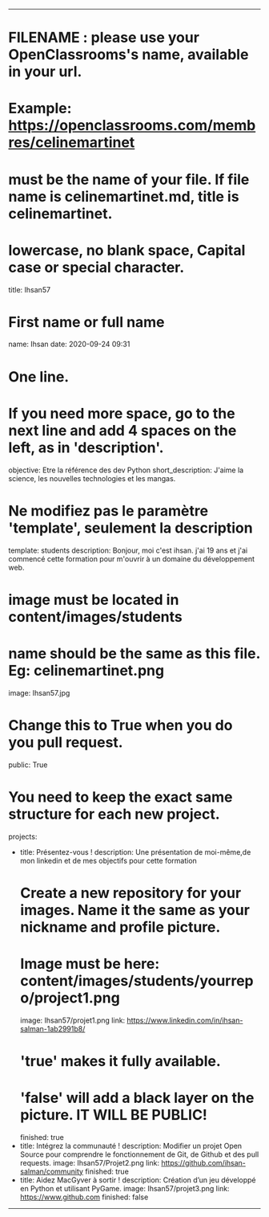 ---

# FILENAME : please use your OpenClassrooms's name, available in your url.
# Example: https://openclassrooms.com/membres/celinemartinet
# must be the name of your file. If file name is celinemartinet.md, title is celinemartinet.
# lowercase, no blank space, Capital case or special character.
title: Ihsan57

# First name or full name
name: Ihsan
date: 2020-09-24 09:31

# One line.
# If you need more space, go to the next line and add 4 spaces on the left, as in 'description'.
objective: Etre la référence des dev Python
short_description: J'aime la science, les nouvelles technologies et les mangas.

# Ne modifiez pas le paramètre 'template', seulement la description
template: students
description:
   Bonjour, moi c'est ihsan. j'ai 19 ans et j'ai commencé cette formation pour m'ouvrir à un domaine du développement web.

# image must be located in content/images/students
# name should be the same as this file. Eg: celinemartinet.png
image: Ihsan57.jpg

# Change this to True when you do you pull request.
public: True

# You need to keep the exact same structure for each new project.
projects:
  - title: Présentez-vous !
    description: Une présentation de moi-même,de mon linkedin et de mes objectifs pour cette formation
    # Create a new repository for your images. Name it the same as your nickname and profile picture.
    # Image must be here: content/images/students/yourrepo/project1.png
    image: Ihsan57/projet1.png
    link: https://www.linkedin.com/in/ihsan-salman-1ab2991b8/
    # 'true' makes it fully available.
    # 'false' will add a black layer on the picture. IT WILL BE PUBLIC!
    finished: true
  - title: Intégrez la communauté !
    description: Modifier un projet Open Source pour comprendre le fonctionnement de Git, de Github et des pull requests. 
    image: Ihsan57/Projet2.png
    link: https://github.com/ihsan-salman/community
    finished: true
  - title: Aidez MacGyver à sortir !
    description: Création d’un jeu développé en Python et utilisant PyGame.
    image: Ihsan57/projet3.png
    link: https://www.github.com
    finished: false
---